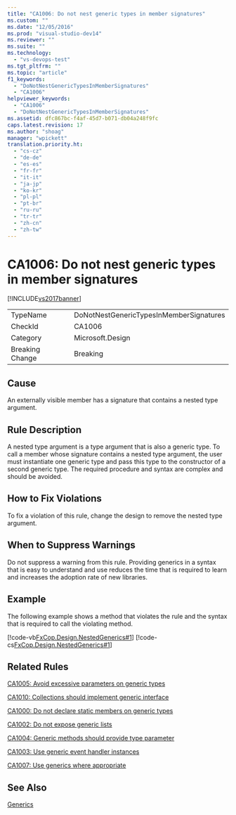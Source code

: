 ```yaml
---
title: "CA1006: Do not nest generic types in member signatures"
ms.custom: ""
ms.date: "12/05/2016"
ms.prod: "visual-studio-dev14"
ms.reviewer: ""
ms.suite: ""
ms.technology: 
  - "vs-devops-test"
ms.tgt_pltfrm: ""
ms.topic: "article"
f1_keywords: 
  - "DoNotNestGenericTypesInMemberSignatures"
  - "CA1006"
helpviewer_keywords: 
  - "CA1006"
  - "DoNotNestGenericTypesInMemberSignatures"
ms.assetid: dfc867bc-f4af-45d7-b071-db04a248f9fc
caps.latest.revision: 17
ms.author: "shoag"
manager: "wpickett"
translation.priority.ht: 
  - "cs-cz"
  - "de-de"
  - "es-es"
  - "fr-fr"
  - "it-it"
  - "ja-jp"
  - "ko-kr"
  - "pl-pl"
  - "pt-br"
  - "ru-ru"
  - "tr-tr"
  - "zh-cn"
  - "zh-tw"
---
```

# CA1006: Do not nest generic types in member signatures
[!INCLUDE[vs2017banner](../code-quality/includes/vs2017banner.md)]

|||  
|-|-|  
|TypeName|DoNotNestGenericTypesInMemberSignatures|  
|CheckId|CA1006|  
|Category|Microsoft.Design|  
|Breaking Change|Breaking|  
  
## Cause  
 An externally visible member has a signature that contains a nested type argument.  
  
## Rule Description  
 A nested type argument is a type argument that is also a generic type. To call a member whose signature contains a nested type argument, the user must instantiate one generic type and pass this type to the constructor of a second generic type. The required procedure and syntax are complex and should be avoided.  
  
## How to Fix Violations  
 To fix a violation of this rule, change the design to remove the nested type argument.  
  
## When to Suppress Warnings  
 Do not suppress a warning from this rule. Providing generics in a syntax that is easy to understand and use reduces the time that is required to learn and increases the adoption rate of new libraries.  
  
## Example  
 The following example shows a method that violates the rule and the syntax that is required to call the violating method.  
  
 [!code-vb[FxCop.Design.NestedGenerics#1](../code-quality/codesnippet/VisualBasic/ca1006--do-not-nest-generic-types-in-member-signatures_1.vb)]
 [!code-cs[FxCop.Design.NestedGenerics#1](../code-quality/codesnippet/CSharp/ca1006--do-not-nest-generic-types-in-member-signatures_1.cs)]  
  
## Related Rules  
 [CA1005: Avoid excessive parameters on generic types](../code-quality/ca1005--avoid-excessive-parameters-on-generic-types.md)  
  
 [CA1010: Collections should implement generic interface](../code-quality/ca1010--collections-should-implement-generic-interface.md)  
  
 [CA1000: Do not declare static members on generic types](../code-quality/ca1000--do-not-declare-static-members-on-generic-types.md)  
  
 [CA1002: Do not expose generic lists](../code-quality/ca1002--do-not-expose-generic-lists.md)  
  
 [CA1004: Generic methods should provide type parameter](../code-quality/ca1004--generic-methods-should-provide-type-parameter.md)  
  
 [CA1003: Use generic event handler instances](../code-quality/ca1003--use-generic-event-handler-instances.md)  
  
 [CA1007: Use generics where appropriate](../code-quality/ca1007--use-generics-where-appropriate.md)  
  
## See Also  
 [Generics](../Topic/Generics%20\(C%23%20Programming%20Guide\).md)
